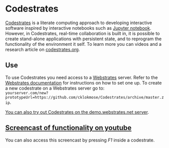 # Codestrates

[Codestrates](http://codestrates.org) is a literate computing approach to developing interactive software inspired by interactive notebooks such as [Jupyter notebook](http://jupyter.org). However, in Codestrates, real-time collaboration is built in, it is possible to create stand-alone applications with persistent state, and to reprogram the functionality of the environment it self. To learn more you can videos and a research article on [codestrates.org](http://codestrates.org).

## Use
To use Codestrates you need access to a [Webstrates](http://webstrates.net) server. Refer to the [Webstrates documentation](http://webstrates.github.io) for instructions on how to set one up.
To create a new codestrate on a Webstrates server go to:  
`yourserver.com/new?prototypeUrl=https://github.com/cklokmose/Codestrates/archive/master.zip`.

[You can also try out Codestrates on the demo.webstrates.net server](https://demo.webstrates.net/new?prototypeUrl=https://github.com/cklokmose/Codestrates/archive/master.zip).

## [Screencast of functionality on youtube](https://www.youtube.com/watch?v=7HedZZoFC-s)
You can also access this screencast by pressing _F1_ inside a codestrate.

